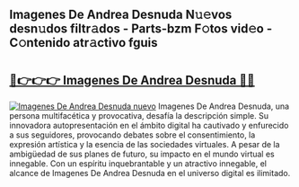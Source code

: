 ## Imagenes De Andrea Desnuda N𝚞𝚎vos desn𝚞dos filtr𝚊dos - Parts-bzm F𝚘tos vid𝚎o - C𝚘ntenido atr𝚊ctivo fguis

# <h2><a href="http://mb9ib2r.tromn.icu/?c=Imagenes+De+Andrea+Desnuda">🔗👉👉👉 Imagenes De Andrea Desnuda 🔗🔗</a></h2>

[![Imagenes De Andrea Desnuda nuevo](https://i.imgur.com/pEAQMta.gif)](http://mb9ib2r.tromn.icu/?c=Imagenes+De+Andrea+Desnuda)
Imagenes De Andrea Desnuda, una persona multifacética y provocativa, desafía la descripción simple. Su innovadora autopresentación en el ámbito digital ha cautivado y enfurecido a sus seguidores, provocando debates sobre el consentimiento, la expresión artística y la esencia de las sociedades virtuales. A pesar de la ambigüedad de sus planes de futuro, su impacto en el mundo virtual es innegable. Con un espíritu inquebrantable y un atractivo innegable, el alcance de Imagenes De Andrea Desnuda en el universo digital es ilimitado.
